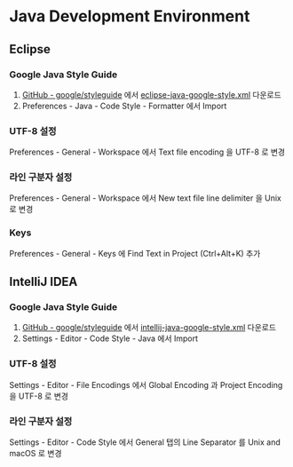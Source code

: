 # Java Development Environment

## Eclipse

### Google Java Style Guide

1. [GitHub - google/styleguide](https://github.com/google/styleguide) 에서 [eclipse-java-google-style.xml](https://github.com/google/styleguide/blob/gh-pages/eclipse-java-google-style.xml) 다운로드
2. Preferences - Java - Code Style - Formatter 에서 Import

### UTF-8 설정

Preferences - General - Workspace 에서 Text file encoding 을 UTF-8 로 변경

### 라인 구분자 설정

Preferences - General - Workspace 에서 New text file line delimiter 을 Unix 로 변경

### Keys

Preferences - General - Keys 에 Find Text in Project (Ctrl+Alt+K) 추가

## IntelliJ IDEA

### Google Java Style Guide

1. [GitHub - google/styleguide](https://github.com/google/styleguide) 에서
   [intellij-java-google-style.xml](https://github.com/google/styleguide/blob/gh-pages/intellij-java-google-style.xml) 다운로드
2. Settings - Editor - Code Style - Java 에서 Import

### UTF-8 설정

Settings - Editor - File Encodings 에서 Global Encoding 과 Project Encoding 을 UTF-8 로 변경

### 라인 구분자 설정

Settings - Editor - Code Style 에서 General 탭의 Line Separator 를 Unix and macOS 로 변경
